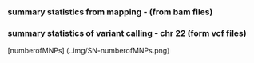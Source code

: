 ### summary statistics from mapping - (from bam files) 


### summary statistics of variant calling - chr 22 (form vcf files)   

 [numberofMNPs] (..img/SN-numberofMNPs.png) 
